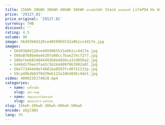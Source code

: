 ```yaml
---
title: 15kWh 20kWh 30kWh 40kWh 50kWh แรงดันไฟฟ้า Stack แบตเตอรี่ LifePO4 Hv Akku แบตเตอรี่ลิเธียมระบบจัดเก็บพลังงานแสงอาทิตย์
price: '29127.81'
price_original: '29127.81'
currency: THB
discount: ''
rating: 4.5
volume: 96
image: S6493b0d120ce4059965532a9b1cc4417e.jpg
images:
  - S6493b0d120ce4059965532a9b1cc4417e.jpg
  - S68a0768be6e4420fa00cc7bae27ec72f7.jpg
  - S08efeeb824844493b8eddddca31d856aZ.jpg
  - S446d1f6ee3fa42c5b24a909f863982a0C.jpg
  - Sbe772444e0ef4b81ba8503fc40741132p.jpg
  - S9ca49bdb03f0439eb122a3db4845c4det.jpg
video: 4000235174810.mp4
categories:
  - name: เครื่องมือ
    slug: เคร-องม
  - name: วัดและการวิเคราะห์
    slug: ดและการว-เคราะห
slug: 15kwh-20kwh-30kwh-40kwh-50kwh
encode: oEgl9AS
lang: th
---
```

  